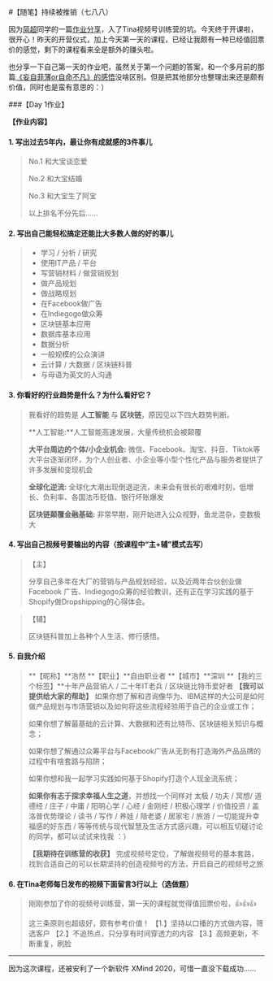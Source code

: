 #【随笔】持续被推销（七八八）

因为[简超](https://zuopin.xin/authors/11368d16e6cd584741e14b2ed10c4bea7cc58366)同学的一篇[作业分享](https://zuopin.xin/posts/8e426dbe66a1d101373d5fe5dd391b86944128de928fe4cf48fd81261354c97f)，入了Tina视频号训练营的坑。今天终于开课啦，很开心！昨天的开营仪式，加上今天第一天的课程，已经让我颇有一种已经值回票价的感觉，剩下的课程看来全是额外的赚头啦。

也分享一下自己第一天的作业吧，虽然关于第一个问题的答案，和一个多月前的那篇[《妄自菲薄or自命不凡》的感悟](20210111[生命⋅修行]妄自菲薄or自命不凡（七四六）.md)没啥区别。但是把其他部分也整理出来还是颇有价值，同时也是蛮有意思的：）

###【Day 1作业】

**【作业内容】**

#### 1. 写出过去5年内，最让你有成就感的3件事儿

> No.1 和大宝谈恋爱
>
> No.2 和大宝结婚
>
> No.3 和大宝生了阿宝
>
> 以上排名不分先后……

#### 2. 写出自己能轻松搞定还能比大多数人做的好的事儿

> * 学习 / 分析 / 研究
> * 使用IT产品 / 平台
> * 写营销材料 / 做营销规划
> * 做产品规划
> * 做战略规划
> * 在Facebook做广告
> * 在Indiegogo做众筹
> * 区块链基本应用
> * 数据库基本应用
> * 数据分析
> * 一般规模的公众演讲
> * 云计算 / 大数据 / 区块链科普
> * 与母语为英文的人沟通

#### 3. 你看好的行业趋势是什么？为什么看好它？

> 我看好的趋势是 **人工智能** 与 **区块链**，原因见以下四大趋势判断。
>
> **人工智能:**人工智能高速发展，大量传统机会被颠覆
>
> **大平台周边的个体/小企业机会:** 微信、Facebook、淘宝、抖音、Tiktok等大平台逐渐闭环，为个人创业者、小企业等小型个性化产品与服务者提供了许多发展和变现机会
>
> **全球化逆流:** 全球化大潮出现倒退逆流，未来会有很长的艰难时刻，低增长、负利率、各国法币贬值、银行坏账爆发
>
> **区块链颠覆金融基础:** 非常早期，刚开始进入公众视野，鱼龙混杂，变数极大

#### 4. 写出自己视频号要输出的内容（按课程中“主+辅”模式去写）

> 【主】
>
> 分享自己多年在大厂的营销与产品规划经验，以及近两年合伙创业做Facebook 广告、Indiegogo众筹的经验教训，还有正在学习实践的基于Shopify做Dropshipping的心得体会。

> 【辅】
>
> 区块链科普加上各种个人生活、修行感悟。

#### 5. 自我介绍

> **【昵称】**浩然
> **【职业】**自由职业者
> **【城市】**深圳
> **【我的三个标签】**十年产品营销人 / 二十年IT老兵 / 区块链比特币爱好者
> **【我可以提供给大家的帮助】**
> 如果你想了解和咨询像华为、IBM这样的大公司是如何做产品规划与市场营销以及如何将这些流程经验用于自己的企业或工作；
>
> 如果你想了解最基础的云计算、大数据和还有比特币、区块链相关知识与概念；
>
> 如果你想了解通过众筹平台与Facebook广告从无到有打造海外产品品牌的过程中有啥套路与陷阱；
>
> 如果你想和我一起学习实践如何基于Shopify打造个人现金流系统；
>
> **如果你有志于探求幸福人生之道**，并想找一个同样对 太极 / 功夫 / 冥想/ 道德经 / 庄子 / 中庸 / 阳明心学 / 心经 / 金刚经 / 积极心理学 / 价值投资 / 盖洛普优势理论 / 读书 / 写作 / 养娃 / 陪老婆 / 居家宅 / 旅游 / 一切能提升幸福感的好东西 / 等等传统与现代智慧及生活方式感兴趣，可以相互切磋讨论的同学，都可以试试来找我 ：） 
>
> **【我期待在训练营的收获】**
> 完成视频号定位，了解做视频号的基本套路，找到合适自己的可以长期坚持的创造视频号的方法，开启自己的视频号之旅

#### 6. 在Tina老师每日发布的视频下面留言3行以上（选做题）

> 刚刚参加了你的视频号训练营，第一天的课程就觉得值回票价啦，👍👍👍
>
> 这三条原则也超级好，颇有参考价值！
> 【1.】坚持以口播的方式做内容，筛选客户
> 【2.】不追热点，只分享有时间穿透力的内容
> 【3.】高频更新，不断重复，刷脸



----

因为这次课程，还被安利了一个新软件 XMind 2020，可惜一直没下载成功……